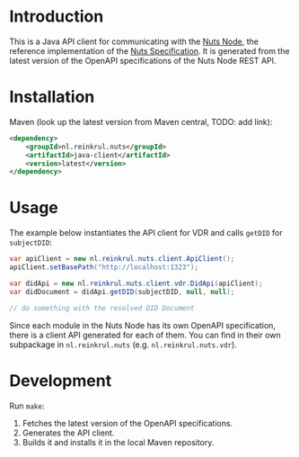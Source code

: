 # Introduction
This is a Java API client for communicating with the [Nuts Node](https://github.com/nuts-foundation/nuts-node),
the reference implementation of the [Nuts Specification](https://nuts-foundation.gitbook.io/).
It is generated from the latest version of the OpenAPI specifications of the Nuts Node REST API.

# Installation
Maven (look up the latest version from Maven central, TODO: add link):

```xml
<dependency>
    <groupId>nl.reinkrul.nuts</groupId>
    <artifactId>java-client</artifactId>
    <version>latest</version>
</dependency>
```

# Usage
The example below instantiates the API client for VDR and calls `getDID` for `subjectDID`:
```java
var apiClient = new nl.reinkrul.nuts.client.ApiClient();
apiClient.setBasePath("http://localhost:1323");

var didApi = new nl.reinkrul.nuts.client.vdr.DidApi(apiClient);
var didDocument = didApi.getDID(subjectDID, null, null);

// do something with the resolved DID Document
```

Since each module in the Nuts Node has its own OpenAPI specification, there is a client API generated for each of them.
You can find in their own subpackage in `nl.reinkrul.nuts` (e.g. `nl.reinkrul.nuts.vdr`).

# Development

Run `make`:

1. Fetches the latest version of the OpenAPI specifications.
2. Generates the API client.
3. Builds it and installs it in the local Maven repository.
